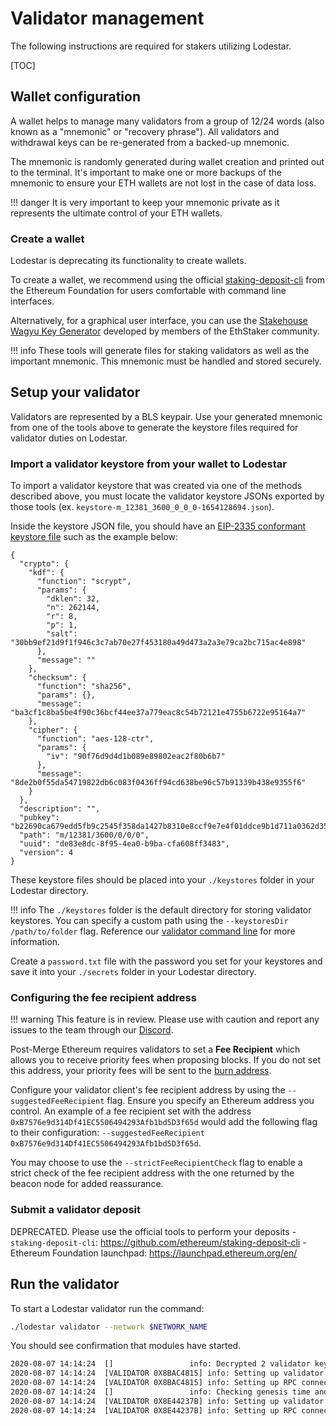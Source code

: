 # Validator management

The following instructions are required for stakers utilizing Lodestar.

[TOC]

## Wallet configuration

A wallet helps to manage many validators from a group of 12/24 words (also known as a "mnemonic" or "recovery phrase"). All validators and withdrawal keys can be re-generated from a backed-up mnemonic.

The mnemonic is randomly generated during wallet creation and printed out to the terminal. It's important to make one or more backups of the mnemonic to ensure your ETH wallets are not lost in the case of data loss.

<!-- prettier-ignore-start -->
!!! danger
    It is very important to keep your mnemonic private as it represents the ultimate control of your ETH wallets.
<!-- prettier-ignore-end -->

### Create a wallet

Lodestar is deprecating its functionality to create wallets.

To create a wallet, we recommend using the official [staking-deposit-cli](https://github.com/ethereum/staking-deposit-cli/releases) from the Ethereum Foundation for users comfortable with command line interfaces.

Alternatively, for a graphical user interface, you can use the [Stakehouse Wagyu Key Generator](https://wagyu.gg/) developed by members of the EthStaker community.

<!-- prettier-ignore-start -->
!!! info
    These tools will generate files for staking validators as well as the important mnemonic. This mnemonic must be handled and stored securely.
<!-- prettier-ignore-end -->

## Setup your validator

Validators are represented by a BLS keypair. Use your generated mnemonic from one of the tools above to generate the keystore files required for validator duties on Lodestar.

### Import a validator keystore from your wallet to Lodestar

To import a validator keystore that was created via one of the methods described above, you must locate the validator keystore JSONs exported by those tools (ex. `keystore-m_12381_3600_0_0_0-1654128694.json`).

Inside the keystore JSON file, you should have an [EIP-2335 conformant keystore file](https://github.com/ethereum/EIPs/blob/master/EIPS/eip-2335.md#json-schema) such as the example below:

```
{
  "crypto": {
    "kdf": {
      "function": "scrypt",
      "params": {
        "dklen": 32,
        "n": 262144,
        "r": 8,
        "p": 1,
        "salt": "30bb9ef21d9f1f946c3c7ab70e27f453180a49d473a2a3e79ca2bc715ac4e898"
      },
      "message": ""
    },
    "checksum": {
      "function": "sha256",
      "params": {},
      "message": "ba3cf1c8ba5be4f90c36bcf44ee37a779eac8c54b72121e4755b6722e95164a7"
    },
    "cipher": {
      "function": "aes-128-ctr",
      "params": {
        "iv": "90f76d9d4d1b089e89802eac2f80b6b7"
      },
      "message": "8de2b0f55da54719822db6c083f0436ff94cd638be96c57b91339b438e9355f6"
    }
  },
  "description": "",
  "pubkey": "b22690ca679edd5fb9c2545f358da1427b8310e8ccf9e7e4f01ddce9b1d711a0362d35225673cce8f33911a22ae1519e",
  "path": "m/12381/3600/0/0/0",
  "uuid": "de83e8dc-8f95-4ea0-b9ba-cfa608ff3483",
  "version": 4
}
```

These keystore files should be placed into your `./keystores` folder in your Lodestar directory.

<!-- prettier-ignore-start -->
!!! info
    The `./keystores` folder is the default directory for storing validator keystores. You can specify a custom path using the `--keystoresDir /path/to/folder` flag. Reference our [validator command line](https://chainsafe.github.io/lodestar/reference/cli/#validator) for more information.
<!-- prettier-ignore-end -->

Create a `password.txt` file with the password you set for your keystores and save it into your `./secrets` folder in your Lodestar directory.

### Configuring the fee recipient address

<!-- prettier-ignore-start -->
!!! warning
    This feature is in review. Please use with caution and report any issues to the team through our [Discord](https://discord.gg/yjyvFRP).
<!-- prettier-ignore-end -->

Post-Merge Ethereum requires validators to set a **Fee Recipient** which allows you to receive priority fees when proposing blocks. If you do not set this address, your priority fees will be sent to the [burn address](https://etherscan.io/address/0x0000000000000000000000000000000000000000).

Configure your validator client's fee recipient address by using the `--suggestedFeeRecipient` flag. Ensure you specify an Ethereum address you control. An example of a fee recipient set with the address `0xB7576e9d314Df41EC5506494293Afb1bd5D3f65d` would add the following flag to their configuration: `--suggestedFeeRecipient 0xB7576e9d314Df41EC5506494293Afb1bd5D3f65d`.

You may choose to use the `--strictFeeRecipientCheck` flag to enable a strict check of the fee recipient address with the one returned by the beacon node for added reassurance.

### Submit a validator deposit

DEPRECATED. Please use the official tools to perform your deposits - `staking-deposit-cli`: https://github.com/ethereum/staking-deposit-cli - Ethereum Foundation launchpad: https://launchpad.ethereum.org/en/

## Run the validator

To start a Lodestar validator run the command:

```bash
./lodestar validator --network $NETWORK_NAME
```

You should see confirmation that modules have started.

```bash
2020-08-07 14:14:24  []                 info: Decrypted 2 validator keystores
2020-08-07 14:14:24  [VALIDATOR 0X8BAC4815] info: Setting up validator client...
2020-08-07 14:14:24  [VALIDATOR 0X8BAC4815] info: Setting up RPC connection...
2020-08-07 14:14:24  []                 info: Checking genesis time and beacon node connection
2020-08-07 14:14:24  [VALIDATOR 0X8E44237B] info: Setting up validator client...
2020-08-07 14:14:24  [VALIDATOR 0X8E44237B] info: Setting up RPC connection...
```
